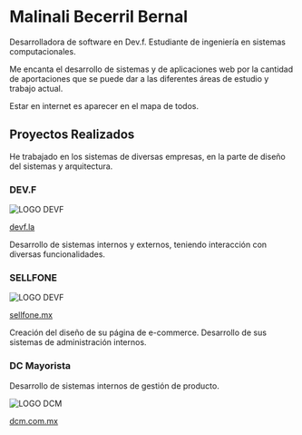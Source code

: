 # Malinali Becerril Bernal

Desarrolladora de software en Dev.f.
Estudiante de ingeniería en sistemas computacionales.

Me encanta el desarrollo de sistemas y de aplicaciones web por la cantidad de aportaciones que se puede dar a las diferentes áreas de estudio y trabajo actual. 

Estar en internet es aparecer en el mapa de todos.

## Proyectos Realizados

He trabajado en los sistemas de diversas empresas, en la parte de diseño del sistemas y arquitectura.

### DEV.F
![LOGO DEVF](https://devf-website.s3.amazonaws.com/static/assets/img/logo-devf-negro.png)

[devf.la](https://devf.la/)

Desarrollo de sistemas internos y externos, teniendo interacción con diversas funcionalidades.

### SELLFONE
![LOGO DEVF](https://www.sellfone.mx/wp-content/uploads/2017/01/logos_colores-13.png)

[sellfone.mx](https://www.sellfone.mx/)

Creación del diseño de su página de e-commerce. 
Desarrollo de sus sistemas de administración internos.

### DC Mayorista

Desarrollo de sistemas internos de gestión de producto.

![LOGO DCM](http://www.dcm.com.mx/images/nuevoIndex/logodcm2014.jpg)

[dcm.com.mx](http://www.dcm.com.mx/)

